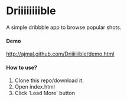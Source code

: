 Driiiiiiiible
=============

A simple dribbble app to browse popular shots.

#### Demo
http://ajmal.github.com/Driiiiiiible/demo.html

#### How to use?
1. Clone this repo/download it.
2. Open index.html
3. Click 'Load More' button
